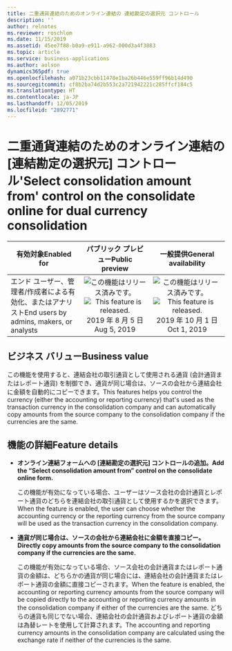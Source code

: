 ```yaml
---
title: 二重通貨連結のためのオンライン連結の 連結勘定の選択元 コントロール
description: ''
author: relnotes
ms.reviewer: roschlom
ms.date: 11/15/2019
ms.assetid: 45ee7f88-b0a9-e911-a962-000d3a4f3883
ms.topic: article
ms.service: business-applications
ms.author: aolson
dynamics365pdf: true
ms.openlocfilehash: a071b23cbb11478e1ba26b446e559ff96b14d490
ms.sourcegitcommit: cf8b2ba74d2b553c2a721942221c285ffcf184c5
ms.translationtype: HT
ms.contentlocale: ja-JP
ms.lasthandoff: 12/05/2019
ms.locfileid: "2892771"
---
```

# <a name="select-consolidation-amount-from-control-on-the-consolidate-online-for-dual-currency-consolidation"></a><span data-ttu-id="b07be-102">二重通貨連結のためのオンライン連結の [連結勘定の選択元] コントロール</span><span class="sxs-lookup"><span data-stu-id="b07be-102">'Select consolidation amount from' control on the consolidate online for dual currency consolidation</span></span>


| <span data-ttu-id="b07be-103">有効対象</span><span class="sxs-lookup"><span data-stu-id="b07be-103">Enabled for</span></span>    |  <span data-ttu-id="b07be-104">パブリック プレビュー</span><span class="sxs-lookup"><span data-stu-id="b07be-104">Public preview</span></span> | <span data-ttu-id="b07be-105">一般提供</span><span class="sxs-lookup"><span data-stu-id="b07be-105">General availability</span></span> | 
| ---------- | :----------: |:----------: |
|<span data-ttu-id="b07be-106">エンド ユーザー、管理者/作成者による有効化、またはアナリスト</span><span class="sxs-lookup"><span data-stu-id="b07be-106">End users by admins, makers, or analysts</span></span>|<span data-ttu-id="b07be-107">![この機能はリリース済みです。](/dynamics365-release-plan/media/green-checkmark.png "この機能はリリース済みです。")</span><span class="sxs-lookup"><span data-stu-id="b07be-107">![This feature is released.](/dynamics365-release-plan/media/green-checkmark.png "This feature is released.")</span></span> <span data-ttu-id="b07be-108">2019 年 8 月 5 日</span><span class="sxs-lookup"><span data-stu-id="b07be-108">Aug 5, 2019</span></span>| <span data-ttu-id="b07be-109">![この機能はリリース済みです。](/dynamics365-release-plan/media/green-checkmark.png "この機能はリリース済みです。")</span><span class="sxs-lookup"><span data-stu-id="b07be-109">![This feature is released.](/dynamics365-release-plan/media/green-checkmark.png "This feature is released.")</span></span> <span data-ttu-id="b07be-110">2019 年 10 月 1 日</span><span class="sxs-lookup"><span data-stu-id="b07be-110">Oct 1, 2019</span></span>|


## <a name="business-value"></a><span data-ttu-id="b07be-111">ビジネス バリュー</span><span class="sxs-lookup"><span data-stu-id="b07be-111">Business value</span></span>
<!-- bv start -->
<span data-ttu-id="b07be-112">この機能を使用すると、連結会社の取引通貨として使用される通貨 (会計通貨またはレポート通貨) を制御でき、通貨が同じ場合は、ソースの会社から連結会社に金額を自動的にコピーできます。</span><span class="sxs-lookup"><span data-stu-id="b07be-112">This features helps you control the currency (either the accounting or reporting currency) that's used as the transaction currency in the consolidation company and can automatically copy amounts from the source company to the consolidation company if the currencies are the same.</span></span>
<!-- bv end -->



## <a name="feature-details"></a><span data-ttu-id="b07be-113">機能の詳細</span><span class="sxs-lookup"><span data-stu-id="b07be-113">Feature details</span></span>
<!--feature detail start -->
- <span data-ttu-id="b07be-114">**オンライン連結フォームへの [連結勘定の選択元] コントロールの追加。**</span><span class="sxs-lookup"><span data-stu-id="b07be-114">**Add the “Select consolidation amount from” control on the consolidate online form.**</span></span>

  <span data-ttu-id="b07be-115">この機能が有効になっている場合、ユーザーはソース会社の会計通貨とレポート通貨のどちらを連結会社の取引通貨として使用するかを選択できます。</span><span class="sxs-lookup"><span data-stu-id="b07be-115">When the feature is enabled, the user can choose whether the accounting currency or the reporting currency from the source company will be used as the transaction currency in the consolidation company.</span></span>

- <span data-ttu-id="b07be-116">**通貨が同じ場合は、ソースの会社から連結会社に金額を直接コピー。**</span><span class="sxs-lookup"><span data-stu-id="b07be-116">**Directly copy amounts from the source company to the consolidation company if the currencies are the same.**</span></span>

  <span data-ttu-id="b07be-117">この機能が有効になっている場合、ソース会社の会計通貨またはレポート通貨の金額は、どちらかの通貨が同じ場合には、連結会社の会計通貨またはレポート通貨の金額に直接コピーされます。</span><span class="sxs-lookup"><span data-stu-id="b07be-117">When the feature is enabled, the accounting or reporting currency amounts from the source company will be copied directly to the accounting or reporting currency amounts in the consolidation company if either of the currencies are the same.</span></span> <span data-ttu-id="b07be-118">どちらの通貨も同じでない場合、連結会社の会計通貨およびレポート通貨の金額は為替レートを使用して計算されます。</span><span class="sxs-lookup"><span data-stu-id="b07be-118">The accounting and reporting currency amounts in the consolidation company are calculated using the exchange rate if neither of the currencies is the same.</span></span>
<!--feature detail end -->










